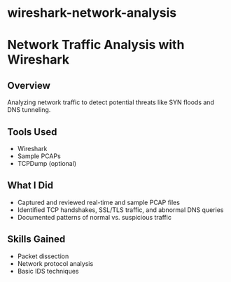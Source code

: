 # wireshark-network-analysis
# Network Traffic Analysis with Wireshark

## Overview
Analyzing network traffic to detect potential threats like SYN floods and DNS tunneling.

## Tools Used
- Wireshark
- Sample PCAPs
- TCPDump (optional)

## What I Did
- Captured and reviewed real-time and sample PCAP files
- Identified TCP handshakes, SSL/TLS traffic, and abnormal DNS queries
- Documented patterns of normal vs. suspicious traffic

## Skills Gained
- Packet dissection
- Network protocol analysis
- Basic IDS techniques
